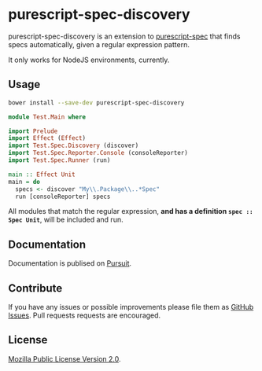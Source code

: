 # purescript-spec-discovery

purescript-spec-discovery is an extension to
[purescript-spec](https://github.com/owickstrom/purescript-spec) that finds
specs automatically, given a regular expression pattern.

It only works for NodeJS environments, currently.

## Usage

```bash
bower install --save-dev purescript-spec-discovery
```

```purescript
module Test.Main where

import Prelude
import Effect (Effect)
import Test.Spec.Discovery (discover)
import Test.Spec.Reporter.Console (consoleReporter)
import Test.Spec.Runner (run)

main :: Effect Unit
main = do
  specs <- discover "My\\.Package\\..*Spec" 
  run [consoleReporter] specs
```

All modules that match the regular expression, **and has a definition
`spec :: Spec Unit`**, will be included and run.

## Documentation

Documentation is publised on [Pursuit](https://pursuit.purescript.org/packages/purescript-spec-discovery).

## Contribute

If you have any issues or possible improvements please file them as
[GitHub Issues](https://github.com/owickstrom/purescript-spec-mocha/issues).
Pull requests requests are encouraged.

## License

[Mozilla Public License Version 2.0](LICENSE).
